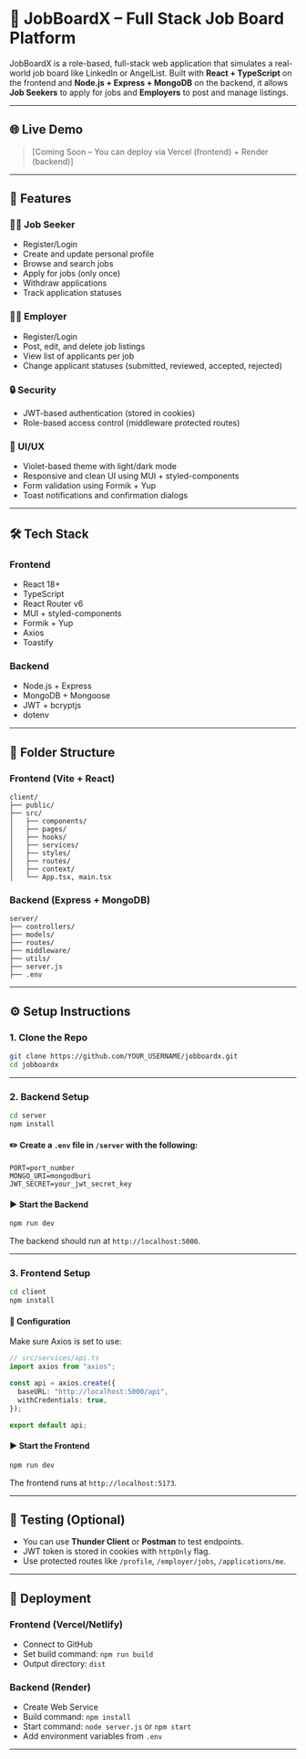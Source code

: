 # 💼 JobBoardX – Full Stack Job Board Platform

JobBoardX is a role-based, full-stack web application that simulates a real-world job board like LinkedIn or AngelList. Built with **React + TypeScript** on the frontend and **Node.js + Express + MongoDB** on the backend, it allows **Job Seekers** to apply for jobs and **Employers** to post and manage listings.

---

## 🌐 Live Demo

> [Coming Soon – You can deploy via Vercel (frontend) + Render (backend)]

---

## 🚀 Features

### 👨‍💻 Job Seeker

- Register/Login
- Create and update personal profile
- Browse and search jobs
- Apply for jobs (only once)
- Withdraw applications
- Track application statuses

### 🧑‍💼 Employer

- Register/Login
- Post, edit, and delete job listings
- View list of applicants per job
- Change applicant statuses (submitted, reviewed, accepted, rejected)

### 🔒 Security

- JWT-based authentication (stored in cookies)
- Role-based access control (middleware protected routes)

### 💅 UI/UX

- Violet-based theme with light/dark mode
- Responsive and clean UI using MUI + styled-components
- Form validation using Formik + Yup
- Toast notifications and confirmation dialogs

---

## 🛠️ Tech Stack

### Frontend

- React 18+
- TypeScript
- React Router v6
- MUI + styled-components
- Formik + Yup
- Axios
- Toastify

### Backend

- Node.js + Express
- MongoDB + Mongoose
- JWT + bcryptjs
- dotenv

---

## 📁 Folder Structure

### Frontend (Vite + React)

```
client/
├── public/
├── src/
│   ├── components/
│   ├── pages/
│   ├── hooks/
│   ├── services/
│   ├── styles/
│   ├── routes/
│   ├── context/
│   └── App.tsx, main.tsx
```

### Backend (Express + MongoDB)

```
server/
├── controllers/
├── models/
├── routes/
├── middleware/
├── utils/
├── server.js
├── .env
```

---

## ⚙️ Setup Instructions

### 1. Clone the Repo

```bash
git clone https://github.com/YOUR_USERNAME/jobboardx.git
cd jobboardx
```

---

### 2. Backend Setup

```bash
cd server
npm install
```

#### ✏️ Create a `.env` file in `/server` with the following:

```env
PORT=port_number
MONGO_URI=mongodburi
JWT_SECRET=your_jwt_secret_key
```

#### ▶️ Start the Backend

```bash
npm run dev
```

The backend should run at `http://localhost:5000`.

---

### 3. Frontend Setup

```bash
cd client
npm install
```

#### 🔧 Configuration

Make sure Axios is set to use:

```ts
// src/services/api.ts
import axios from "axios";

const api = axios.create({
  baseURL: "http://localhost:5000/api",
  withCredentials: true,
});

export default api;
```

#### ▶️ Start the Frontend

```bash
npm run dev
```

The frontend runs at `http://localhost:5173`.

---

## 🧪 Testing (Optional)

- You can use **Thunder Client** or **Postman** to test endpoints.
- JWT token is stored in cookies with `httpOnly` flag.
- Use protected routes like `/profile`, `/employer/jobs`, `/applications/me`.

---

## 🚀 Deployment

### Frontend (Vercel/Netlify)

- Connect to GitHub
- Set build command: `npm run build`
- Output directory: `dist`

### Backend (Render)

- Create Web Service
- Build command: `npm install`
- Start command: `node server.js` or `npm start`
- Add environment variables from `.env`

---
